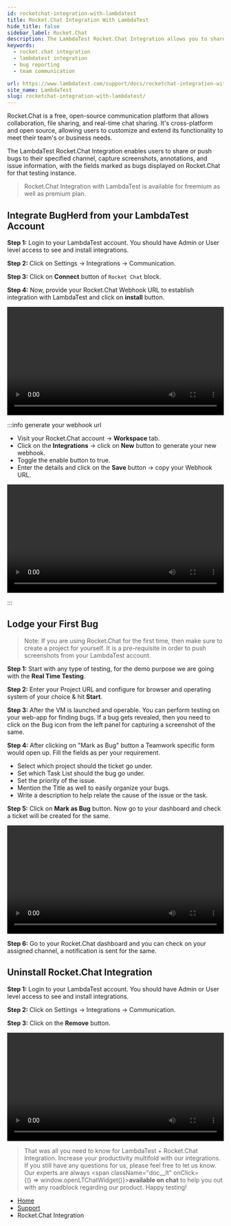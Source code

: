 ```yaml
---
id: rocketchat-integration-with-lambdatest
title: Rocket.Chat Integration With LambdaTest
hide_title: false
sidebar_label: Rocket.Chat
description: The LambdaTest Rocket.Chat Integration allows you to share or push a bug to your specified Rocket.Chat channel from the LambdaTest platform in a single click. You can share any UI observations and input with your team on Rocket.Chat anytime, by just capturing a screenshot in the middle of your test session through LambdaTest. You can also annotate the screenshot or highlight your issue or input. The fields populated by you while marking as bug through LambdaTest gets displayed as information on Rocket.Chat for that testing instance.
keywords:
  - rocket.chat integration
  - lambdatest integration
  - bug reporting
  - team communication

url: https://www.lambdatest.com/support/docs/rocketchat-integration-with-lambdatest/
site_name: LambdaTest
slug: rocketchat-integration-with-lambdatest/
---
```


<script type="application/ld+json"
      dangerouslySetInnerHTML={{ __html: JSON.stringify({
       "@context": "https://schema.org",
        "@type": "BreadcrumbList",
        "itemListElement": [{
          "@type": "ListItem",
          "position": 1,
          "name": "LambdaTest",
          "item": "https://www.lambdatest.com"
        },{
          "@type": "ListItem",
          "position": 2,
          "name": "Support",
          "item": "https://www.lambdatest.com/support/docs/"
        },{
          "@type": "ListItem",
          "position": 3,
          "name": "Rocket.Chat Integration",
          "item": "https://www.lambdatest.com/support/docs/rocketchat-integration-with-lambdatest/"
        }]
      })
    }}
></script>

Rocket.Chat is a free, open-source communication platform that allows collaboration, file sharing, and real-time chat sharing. It's cross-platform and open source, allowing users to customize and extend its functionality to meet their team's or business needs.

The LambdaTest Rocket.Chat Integration enables users to share or push bugs to their specified channel, capture screenshots, annotations, and issue information, with the fields marked as bugs displayed on Rocket.Chat for that testing instance.

> Rocket.Chat Integration with LambdaTest is available for freemium as well as premium plan.

## Integrate BugHerd from your LambdaTest Account

**Step 1:** Login to your LambdaTest account. You should have Admin or User level access to see and install integrations.

**Step 2:** Click on Settings -> Integrations -> Communication.

**Step 3:** Click on **Connect** button of `Rocket Chat` block.

**Step 4:** Now, provide your Rocket.Chat Webhook URL to establish integration with LambdaTest and click on **install** button.

<video class="right-side" width="100%" controls id="vid">
<source src= {require('../assets/videos/integration/team-communication/rocketchat/rocketchat-integration.mp4').default} type="video/mp4" />
</video>

:::info generate your webhook url

- Visit your Rocket.Chat account -> **Workspace** tab.
- Click on the **Integrations** -> click on **New** button to generate your new webhook.
- Toggle the enable button to true.
- Enter the details and click on the **Save** button -> copy your Webhook URL.

<video class="right-side" width="100%" controls id="vid">
<source src= {require('../assets/videos/integration/team-communication/rocketchat/rocketchat-webhook.mp4').default} type="video/mp4" />
</video>

:::

## Lodge your First Bug

> Note: If you are using Rocket.Chat for the first time, then make sure to create a project for yourself. It is a pre-requisite in order to push screenshots from your LambdaTest account.

**Step 1:** Start with any type of testing, for the demo purpose we are going with the **Real Time Testing**.

**Step 2:** Enter your Project URL and configure for browser and operating system of your choice & hit **Start**.

**Step 3:** After the VM is launched and operable. You can perform testing on your web-app for finding bugs. If a bug gets revealed, then you need to click on the Bug icon from the left panel for capturing a screenshot of the same.

**Step 4:** After clicking on "Mark as Bug" button a Teamwork specific form would open up. Fill the fields as per your requirement.
- Select which project should the ticket go under.
- Set which Task List should the bug go under.
- Set the priority of the issue.
- Mention the Title as well to easily organize your bugs.
- Write a description to help relate the cause of the issue or the task.

**Step 5:** Click on **Mark as Bug** button. Now go to your dashboard and check a ticket will be created for the same.

<video class="right-side" width="100%" controls id="vid">
<source src= {require('../assets/videos/integration/team-communication/rocketchat/rocketchat-bug.mp4').default} type="video/mp4" />
</video>

**Step 6:** Go to your Rocket.Chat dashboard and you can check on your assigned channel, a notification is sent for the same.

## Uninstall Rocket.Chat Integration

**Step 1:** Login to your LambdaTest account. You should have Admin or User level access to see and install integrations.

**Step 2:** Click on Settings -> Integrations -> Communication.

**Step 3:** Click on the **Remove** button.

<video class="right-side" width="100%" controls id="vid">
<source src= {require('../assets/videos/integration/team-communication/rocketchat/rocketchat-remove.mp4').default} type="video/mp4" />
</video>

>That was all you need to know for LambdaTest + Rocket.Chat Integration. Increase your productivity multifold with our integrations. If you still have any questions for us, please feel free to let us know. Our experts are always <span className="doc__lt" onClick={() => window.openLTChatWidget()}>**available on chat**</span> to help you out with any roadblock regarding our product. Happy testing! 

<nav aria-label="breadcrumbs">
  <ul className="breadcrumbs">
    <li className="breadcrumbs__item">
      <a className="breadcrumbs__link" href="https://www.lambdatest.com">
        Home
      </a>
    </li>
    <li className="breadcrumbs__item">
      <a className="breadcrumbs__link" target="_self" href="https://www.lambdatest.com/support/docs/">
        Support
      </a>
    </li>
    <li className="breadcrumbs__item breadcrumbs__item--active">
      <span className="breadcrumbs__link">
        Rocket.Chat Integration
      </span>
    </li>
  </ul>
</nav>
